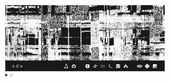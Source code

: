 <img src="./banner.png">
<details><summary> :: </summary>
<!--START_SECTION:waka-->

```
From: 09 August 2024 - To: 25 November 2024

Total Time: 732 hrs 16 mins

Python                     225 hrs 47 mins ///////------------------   28.90 %
PHP                        143 hrs 37 mins /////--------------------   18.39 %
JavaScript                 52 hrs 26 mins  //-----------------------   06.71 %
Other                      48 hrs 53 mins  //-----------------------   06.26 %
```

<!--END_SECTION:waka-->
</details>

